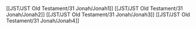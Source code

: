 [[JST/JST Old Testament/31 Jonah/Jonah1]]
[[JST/JST Old Testament/31 Jonah/Jonah2]]
[[JST/JST Old Testament/31 Jonah/Jonah3]]
[[JST/JST Old Testament/31 Jonah/Jonah4]]
